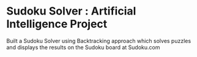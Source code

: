 # Sudoku Solver : Artificial Intelligence Project
Built a Sudoku Solver using Backtracking approach which solves puzzles and displays the results on the Sudoku board at Sudoku.com
